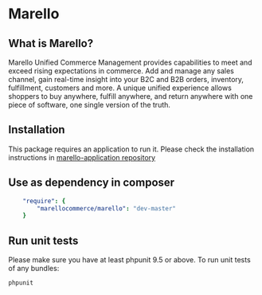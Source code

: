 Marello
========================

What is Marello?
-----------

Marello Unified Commerce Management provides capabilities to meet and exceed rising expectations in commerce. Add and manage any sales channel, gain real-time insight into your B2C and B2B orders, inventory, fulfillment, customers and more. A unique unified experience allows shoppers to buy anywhere, fulfill anywhere, and return anywhere with one piece of software, one single version of the truth.

Installation
------------

This package requires an application to run it.
Please check the installation instructions in [marello-application repository][1]

Use as dependency in composer
------------

```yaml
    "require": {
        "marellocommerce/marello": "dev-master"
    }
```

Run unit tests
--------------

Please make sure you have at least phpunit 9.5 or above.
To run unit tests of any bundles:

```bash
phpunit
```

[1]: https://github.com/marellocommerce/marello-application